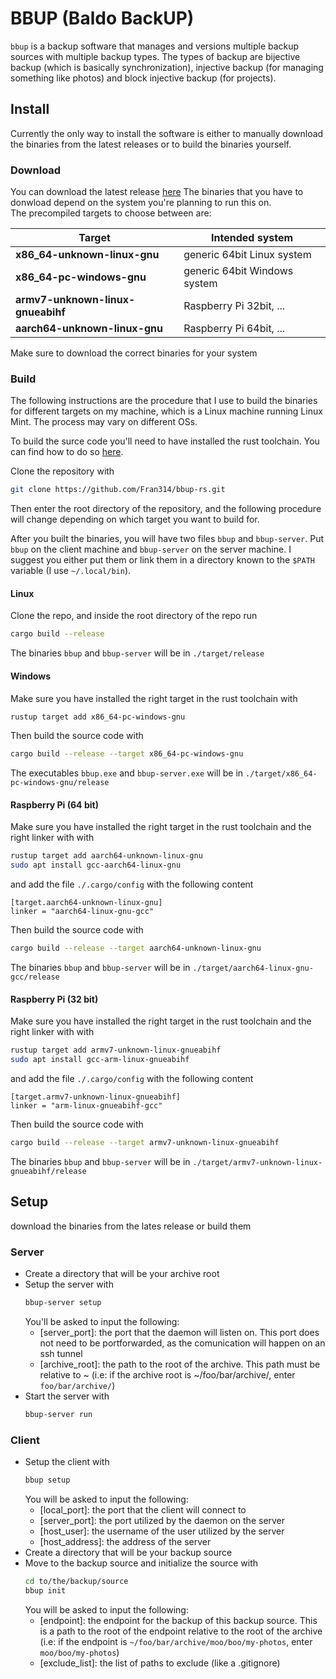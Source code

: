 # BBUP (Baldo BackUP)
`bbup` is a backup software that manages and versions multiple backup sources with multiple backup types. The types of backup are bijective backup (which is basically synchronization), injective backup (for managing something like photos) and block injective backup (for projects).

## Install
Currently the only way to install the software is either to manually download the binaries from the latest releases or to build the binaries yourself.

### Download
You can download the latest release [here](https://github.com/Fran314/bbup-rs/releases/latest)
The binaries that you have to donwload depend on the system you're planning to run this on.  
The precompiled targets to choose between are:

| Target | Intended system |
| --- | --- |
| **x86_64-unknown-linux-gnu** | generic 64bit Linux system |
| **x86_64-pc-windows-gnu** | generic 64bit Windows system |
| **armv7-unknown-linux-gnueabihf** | Raspberry Pi 32bit, ... |
| **aarch64-unknown-linux-gnu** | Raspberry Pi 64bit, ... |

Make sure to download the correct binaries for your system

### Build
The following instructions are the procedure that I use to build the binaries for different targets on my machine, which is a Linux machine running Linux Mint. The process may vary on different OSs.

To build the surce code you'll need to have installed the rust toolchain. You can find how to do so [here](https://www.rust-lang.org/tools/install).

Clone the repository with
```bash
git clone https://github.com/Fran314/bbup-rs.git
```
Then enter the root directory of the repository, and the following procedure will change depending on which target you want to build for.

After you built the binaries, you will have two files `bbup` and `bbup-server`. Put `bbup` on the client machine and `bbup-server` on the server machine. I suggest you either put them or link them in a directory known to the `$PATH` variable (I use `~/.local/bin`).

#### Linux
Clone the repo, and inside the root directory of the repo run
```bash
cargo build --release
```
The binaries `bbup` and `bbup-server` will be in `./target/release`

#### Windows
Make sure you have installed the right target in the rust toolchain with
```bash
rustup target add x86_64-pc-windows-gnu
```
Then build the source code with
```bash
cargo build --release --target x86_64-pc-windows-gnu
```
The executables `bbup.exe` and `bbup-server.exe` will be in `./target/x86_64-pc-windows-gnu/release`

#### Raspberry Pi (64 bit)
Make sure you have installed the right target in the rust toolchain and the right linker with with
```bash
rustup target add aarch64-unknown-linux-gnu
sudo apt install gcc-aarch64-linux-gnu
```
and add the file `./.cargo/config` with the following content
```
[target.aarch64-unknown-linux-gnu]
linker = "aarch64-linux-gnu-gcc"
```

Then build the source code with
```bash
cargo build --release --target aarch64-unknown-linux-gnu
```

The binaries `bbup` and `bbup-server` will be in `./target/aarch64-linux-gnu-gcc/release`

#### Raspberry Pi (32 bit)
Make sure you have installed the right target in the rust toolchain and the right linker with with
```bash
rustup target add armv7-unknown-linux-gnueabihf
sudo apt install gcc-arm-linux-gnueabihf
```
and add the file `./.cargo/config` with the following content
```
[target.armv7-unknown-linux-gnueabihf]
linker = "arm-linux-gnueabihf-gcc"
```

Then build the source code with
```bash
cargo build --release --target armv7-unknown-linux-gnueabihf
```

The binaries `bbup` and `bbup-server` will be in `./target/armv7-unknown-linux-gnueabihf/release`


## Setup
download the binaries from the lates release or build them

### Server
- Create a directory that will be your archive root
- Setup the server with
	```bash
	bbup-server setup
	```
	You'll be asked to input the following:
	- [server_port]: the port that the daemon will listen on. This port does not need to be portforwarded, as the comunication will happen on an ssh tunnel
	- [archive_root]: the path to the root of the archive. This path must be relative to ~ (i.e: if the archive root is ~/foo/bar/archive/, enter `foo/bar/archive/`)
- Start the server with
	```bash
	bbup-server run
	```

### Client
- Setup the client with
	```bash
	bbup setup
	```
	You will be asked to input the following:
	- [local_port]: the port that the client will connect to
	- [server_port]: the port utilized by the daemon on the server
	- [host_user]: the username of the user utilized by the server
	- [host_address]: the address of the server
- Create a directory that will be your backup source
- Move to the backup source and initialize the source with
	```bash
	cd to/the/backup/source
	bbup init
	```
	You will be asked to input the following:
	- [endpoint]: the endpoint for the backup of this backup source. This is a path to the root of the endpoint relative to the root of the archive (i.e: if the endpoint is `~/foo/bar/archive/moo/boo/my-photos`, enter `moo/boo/my-photos`)
	- [exclude_list]: the list of paths to exclude (like a .gitignore)
